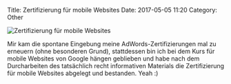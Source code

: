 Title: Zertifizierung für mobile Websites
Date: 2017-05-05 11:20
Category: Other

![Zertifizierung für mobile Websites]({filename}/images/mobile_certificate.PNG)

Mir kam die spontane Eingebung meine AdWords-Zertifizierungen mal zu erneuern (ohne besonderen Grund), stattdessen bin ich bei dem Kurs für mobile Websites von Google hängen geblieben und habe nach dem Durcharbeiten des tatsächlich recht informativen Materials die Zertifizierung für mobile Websites abgelegt und bestanden. Yeah :)
